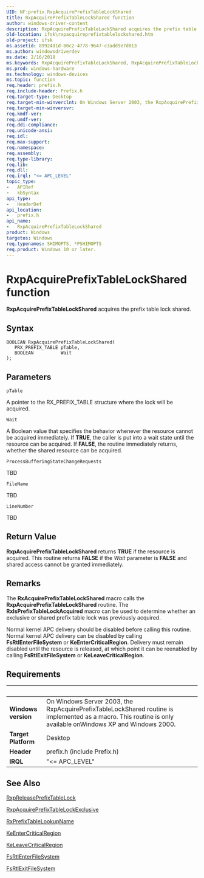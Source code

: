 ```yaml
---
UID: NF:prefix.RxpAcquirePrefixTableLockShared
title: RxpAcquirePrefixTableLockShared function
author: windows-driver-content
description: RxpAcquirePrefixTableLockShared acquires the prefix table lock shared.
old-location: ifsk\rxpacquireprefixtablelockshared.htm
old-project: ifsk
ms.assetid: 89924d1d-80c2-4778-9647-c3add9e7d013
ms.author: windowsdriverdev
ms.date: 2/16/2018
ms.keywords: RxpAcquirePrefixTableLockShared, RxpAcquirePrefixTableLockShared function [Installable File System Drivers], ifsk.rxpacquireprefixtablelockshared, prefix/RxpAcquirePrefixTableLockShared, rxref_340b65e8-2dba-4895-8cdf-e3464d14f5a3.xml
ms.prod: windows-hardware
ms.technology: windows-devices
ms.topic: function
req.header: prefix.h
req.include-header: Prefix.h
req.target-type: Desktop
req.target-min-winverclnt: On Windows Server 2003, the RxpAcquirePrefixTableLockShared routine is implemented as a macro. This routine is only available onWindows XP and Windows 2000.
req.target-min-winversvr: 
req.kmdf-ver: 
req.umdf-ver: 
req.ddi-compliance: 
req.unicode-ansi: 
req.idl: 
req.max-support: 
req.namespace: 
req.assembly: 
req.type-library: 
req.lib: 
req.dll: 
req.irql: "<= APC_LEVEL"
topic_type:
-	APIRef
-	kbSyntax
api_type:
-	HeaderDef
api_location:
-	prefix.h
api_name:
-	RxpAcquirePrefixTableLockShared
product: Windows
targetos: Windows
req.typenames: SHIMOPTS, *PSHIMOPTS
req.product: Windows 10 or later.
---
```



# RxpAcquirePrefixTableLockShared function
<b>RxpAcquirePrefixTableLockShared</b> acquires the prefix table lock shared.

## Syntax

````
BOOLEAN RxpAcquirePrefixTableLockShared(
   PRX_PREFIX_TABLE pTable,
   BOOLEAN          Wait
);
````

## Parameters

`pTable`

A pointer to the RX_PREFIX_TABLE structure where the lock will be acquired.

`Wait`

A Boolean value that specifies the behavior whenever the resource cannot be acquired immediately. If <b>TRUE</b>, the caller is put into a wait state until the resource can be acquired. If <b>FALSE</b>, the routine immediately returns, whether the shared resource can be acquired.

`ProcessBufferingStateChangeRequests`

TBD

`FileName`

TBD

`LineNumber`

TBD


## Return Value

<b>RxpAcquirePrefixTableLockShared</b> returns <b>TRUE</b> if the resource is acquired. This routine returns <b>FALSE</b> if the <i>Wait</i> parameter is <b>FALSE</b> and shared access cannot be granted immediately.

## Remarks

The <b>RxAcquirePrefixTableLockShared</b> macro calls the <b>RxpAcquirePrefixTableLockShared</b> routine. The <b>RxIsPrefixTableLockAcquired</b> macro can be used to determine whether an exclusive or shared prefix table lock was previously acquired. 

Normal kernel APC delivery should be disabled before calling this routine. Normal kernel APC delivery can be disabled by calling <b>FsRtlEnterFileSystem</b> or <b>KeEnterCriticalRegion</b>. Delivery must remain disabled until the resource is released, at which point it can be reenabled by calling <b>FsRtlExitFileSystem</b> or <b>KeLeaveCriticalRegion</b>.

## Requirements
| &nbsp; | &nbsp; |
| ---- |:---- |
| **Windows version** | On Windows Server 2003, the RxpAcquirePrefixTableLockShared routine is implemented as a macro. This routine is only available onWindows XP and Windows 2000.  |
| **Target Platform** | Desktop |
| **Header** | prefix.h (include Prefix.h) |
| **IRQL** | "<= APC_LEVEL" |

## See Also

<a href="..\prefix\nf-prefix-rxpreleaseprefixtablelock.md">RxpReleasePrefixTableLock</a>



<a href="..\prefix\nf-prefix-rxpacquireprefixtablelockexclusive.md">RxpAcquirePrefixTableLockExclusive</a>



<a href="..\prefix\nf-prefix-rxprefixtablelookupname.md">RxPrefixTableLookupName</a>



<a href="..\wdm\nf-wdm-keentercriticalregion.md">KeEnterCriticalRegion</a>



<a href="..\wdm\nf-wdm-keleavecriticalregion.md">KeLeaveCriticalRegion</a>



<a href="https://msdn.microsoft.com/library/windows/hardware/ff545900">FsRtlEnterFileSystem</a>



<a href="https://msdn.microsoft.com/library/windows/hardware/ff545908">FsRtlExitFileSystem</a>